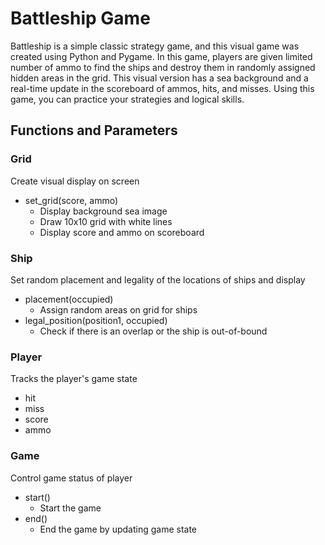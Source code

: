 # Battleship Game
Battleship is a simple classic strategy game, and this visual game was created using Python and Pygame. In this game, players are given limited number of ammo to find the ships and destroy them in randomly assigned hidden areas in the grid. This visual version has a sea background and a real-time update in the scoreboard of ammos, hits, and misses. Using this game, you can practice your strategies and logical skills.

## Functions and Parameters
### Grid
Create visual display on screen
* set_grid(score, ammo)
  * Display background sea image
  * Draw 10x10 grid with white lines
  * Display score and ammo on scoreboard

### Ship
Set random placement and legality of the locations of ships and display
* placement(occupied)
  * Assign random areas on grid for ships
* legal_position(position1, occupied)
  * Check if there is an overlap or the ship is out-of-bound

### Player
Tracks the player's game state
* hit
* miss
* score
* ammo

### Game
Control game status of player
* start()
  * Start the game
* end()
  * End the game by updating game state
